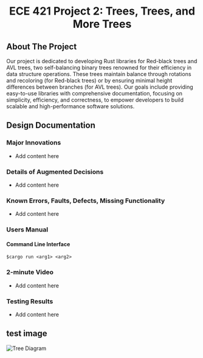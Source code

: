 <a name="readme-top"></a>

<!-- PROJECT LOGO -->
<div align="center">
    <h1 align="center">ECE 421 Project 2: Trees, Trees, and More Trees</h1>
</div>

<!-- ABOUT THE PROJECT -->
## About The Project
Our project is dedicated to developing Rust libraries for Red-black trees and AVL trees, two self-balancing binary trees renowned for their efficiency in data structure operations. These trees maintain balance through rotations and recoloring (for Red-black trees) or by ensuring minimal height differences between branches (for AVL trees). Our goals include providing easy-to-use libraries with comprehensive documentation, focusing on simplicity, efficiency, and correctness, to empower developers to build scalable and high-performance software solutions.

## Design Documentation

### Major Innovations
* Add content here
    
### Details of Augmented Decisions
 * Add content here

### Known Errors, Faults, Defects, Missing Functionality
* Add content here
 
    
### Users Manual
   #### Command Line Interface 
    $cargo run <arg1> <arg2>

### 2-minute Video
* Add content here

### Testing Results
* Add content here


## test image
![Tree Diagram](tree-diagram.png)
